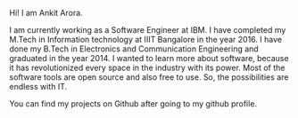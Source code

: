 Hi! I am Ankit Arora.

I am currently working as a Software Engineer at IBM. I have completed my M.Tech in Information technology at IIIT Bangalore in the year 2016. I have done my B.Tech in Electronics and Communication Engineering and graduated in the year 2014.
I wanted to learn more about software, because it has revolutionized every space in the industry with its power. Most of the software tools are open source and also free to use. So, the possibilities are endless with IT.

You can find my projects on Github after going to my github profile.
